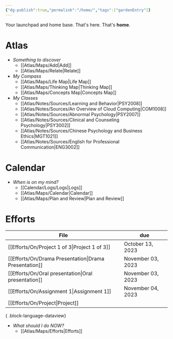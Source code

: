 ```yaml
---
{"dg-publish":true,"permalink":"/home/","tags":["gardenEntry"]}
---
```


Your launchpad and home base. That's here. That's **home**.  
# Atlas
- *Something to discover*
	- [[Atlas/Maps/Add\|Add]]
	- [[Atlas/Maps/Relate\|Relate]]
- *My Compass*
	- [[Atlas/Maps/Life Map\|Life Map]]
	- [[Atlas/Maps/Thinking Map\|Thinking Map]]
	- [[Atlas/Maps/Concepts Map\|Concepts Map]]
- *My Classes*
	- [[Atlas/Notes/Sources/Learning and Behavior\|PSY2008]]
	- [[Atlas/Notes/Sources/An Overview of Cloud Computing\|COM1008]] 
	- [[Atlas/Notes/Sources/Abnormal Psychology\|PSY2007]] 
	- [[Atlas/Notes/Sources/Clinical and Counseling Psychology\|PSY3002]] 
	- [[Atlas/Notes/Sources/Chinese Psychology and Business Ethics\|MGT1021]] 
	- [[Atlas/Notes/Sources/English for Professional Communication\|ENG3002]] 
# Calendar
- *When is on my mind?*
	- [[Calendar/Logs/Logs\|Logs]]
	- [[Atlas/Maps/Calendar\|Calendar]]
	- [[Atlas/Maps/Plan and Review\|Plan and Review]] 
# Efforts
| File                                                     | due               |
| -------------------------------------------------------- | ----------------- |
| [[Efforts/On/Project 1 of 3\|Project 1 of 3]]         | October 13, 2023  |
| [[Efforts/On/Drama Presentation\|Drama Presentation]] | November 03, 2023 |
| [[Efforts/On/Oral presentation\|Oral presentation]]   | November 03, 2023 |
| [[Efforts/On/Assignment 1\|Assignment 1]]             | November 04, 2023 |
| [[Efforts/On/Project\|Project]]                       |                   |

{ .block-language-dataview}
- *What should I do NOW?*
	- [[Atlas/Maps/Efforts\|Efforts]]



